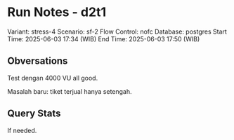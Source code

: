 # Run Notes - d2t1

Variant: stress-4
Scenario: sf-2
Flow Control: nofc
Database: postgres
Start Time: 2025-06-03 17:34 (WIB)
End Time: 2025-06-03 17:50 (WIB)

## Obversations

Test dengan 4000 VU all good.

Masalah baru: tiket terjual hanya setengah.

## Query Stats

If needed.
